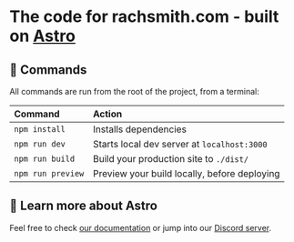 # The code for rachsmith.com - built on [Astro](https://astro.build)



## 🧞 Commands

All commands are run from the root of the project, from a terminal:

| Command           | Action                                       |
|:----------------  |:-------------------------------------------- |
| `npm install`     | Installs dependencies                        |
| `npm run dev`     | Starts local dev server at `localhost:3000`  |
| `npm run build`   | Build your production site to `./dist/`      |
| `npm run preview` | Preview your build locally, before deploying |

## 👀 Learn more about Astro

Feel free to check [our documentation](https://github.com/withastro/astro) or jump into our [Discord server](https://astro.build/chat).
